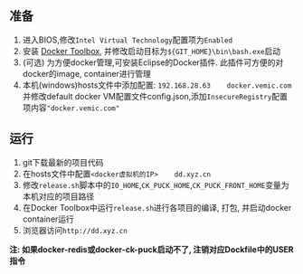 ## 准备
1. 进入BIOS,修改`Intel Virtual Technology`配置项为`Enabled`
2. 安装 [Docker Toolbox](https://github.com/docker/toolbox/releases/download/v1.12.2/DockerToolbox-1.12.2.exe "Toolbox"), 并修改启动目标为`${GIT_HOME}\bin\bash.exe`启动
3. (可选) 为方便docker管理,可安装Eclipse的Docker插件. 此插件可方便的对docker的image, container进行管理
4. 本机(windows)hosts文件中添加配置:
	`192.168.28.63    docker.vemic.com`
	并修改default docker VM配置文件config.json,添加`InsecureRegistry`配置项内容`"docker.vemic.com"`
	

## 运行
1. git下载最新的项目代码
2. 在hosts文件中配置`<docker虚拟机的IP>	 dd.xyz.cn`
3. 修改`release.sh`脚本中的`IO_HOME`,`CK_PUCK_HOME`,`CK_PUCK_FRONT_HOME`变量为本机对应的项目路径
2. 在Docker Toolbox中运行`release.sh`进行各项目的编译, 打包, 并启动docker container运行 
3. 浏览器访问`http://dd.xyz.cn`

**注: 如果docker-redis或docker-ck-puck启动不了, 注销对应Dockfile中的USER指令**